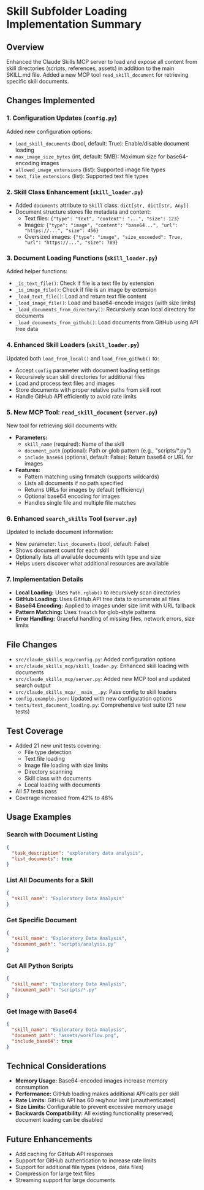 # Skill Subfolder Loading Implementation Summary

## Overview
Enhanced the Claude Skills MCP server to load and expose all content from skill directories (scripts, references, assets) in addition to the main SKILL.md file. Added a new MCP tool `read_skill_document` for retrieving specific skill documents.

## Changes Implemented

### 1. Configuration Updates (`config.py`)
Added new configuration options:
- `load_skill_documents` (bool, default: True): Enable/disable document loading
- `max_image_size_bytes` (int, default: 5MB): Maximum size for base64-encoding images
- `allowed_image_extensions` (list): Supported image file types
- `text_file_extensions` (list): Supported text file types

### 2. Skill Class Enhancement (`skill_loader.py`)
- Added `documents` attribute to `Skill` class: `dict[str, dict[str, Any]]`
- Document structure stores file metadata and content:
  - Text files: `{"type": "text", "content": "...", "size": 123}`
  - Images: `{"type": "image", "content": "base64...", "url": "https://...", "size": 456}`
  - Oversized images: `{"type": "image", "size_exceeded": True, "url": "https://...", "size": 789}`

### 3. Document Loading Functions (`skill_loader.py`)
Added helper functions:
- `_is_text_file()`: Check if file is a text file by extension
- `_is_image_file()`: Check if file is an image by extension
- `_load_text_file()`: Load and return text file content
- `_load_image_file()`: Load and base64-encode images (with size limits)
- `_load_documents_from_directory()`: Recursively scan local directory for documents
- `_load_documents_from_github()`: Load documents from GitHub using API tree data

### 4. Enhanced Skill Loaders (`skill_loader.py`)
Updated both `load_from_local()` and `load_from_github()` to:
- Accept `config` parameter with document loading settings
- Recursively scan skill directories for additional files
- Load and process text files and images
- Store documents with proper relative paths from skill root
- Handle GitHub API efficiently to avoid rate limits

### 5. New MCP Tool: `read_skill_document` (`server.py`)
New tool for retrieving skill documents with:
- **Parameters:**
  - `skill_name` (required): Name of the skill
  - `document_path` (optional): Path or glob pattern (e.g., "scripts/*.py")
  - `include_base64` (optional, default: False): Return base64 or URL for images
- **Features:**
  - Pattern matching using fnmatch (supports wildcards)
  - Lists all documents if no path specified
  - Returns URLs for images by default (efficiency)
  - Optional base64 encoding for images
  - Handles single file and multiple file matches

### 6. Enhanced `search_skills` Tool (`server.py`)
Updated to include document information:
- New parameter: `list_documents` (bool, default: False)
- Shows document count for each skill
- Optionally lists all available documents with type and size
- Helps users discover what additional resources are available

### 7. Implementation Details
- **Local Loading:** Uses `Path.rglob()` to recursively scan directories
- **GitHub Loading:** Uses GitHub API tree data to enumerate all files
- **Base64 Encoding:** Applied to images under size limit with URL fallback
- **Pattern Matching:** Uses `fnmatch` for glob-style patterns
- **Error Handling:** Graceful handling of missing files, network errors, size limits

## File Changes
- `src/claude_skills_mcp/config.py`: Added configuration options
- `src/claude_skills_mcp/skill_loader.py`: Enhanced skill loading with documents
- `src/claude_skills_mcp/server.py`: Added new MCP tool and updated search output
- `src/claude_skills_mcp/__main__.py`: Pass config to skill loaders
- `config.example.json`: Updated with new configuration options
- `tests/test_document_loading.py`: Comprehensive test suite (21 new tests)

## Test Coverage
- Added 21 new unit tests covering:
  - File type detection
  - Text file loading
  - Image file loading with size limits
  - Directory scanning
  - Skill class with documents
  - Local loading with documents
- All 57 tests pass
- Coverage increased from 42% to 48%

## Usage Examples

### Search with Document Listing
```json
{
  "task_description": "exploratory data analysis",
  "list_documents": true
}
```

### List All Documents for a Skill
```json
{
  "skill_name": "Exploratory Data Analysis"
}
```

### Get Specific Document
```json
{
  "skill_name": "Exploratory Data Analysis",
  "document_path": "scripts/analysis.py"
}
```

### Get All Python Scripts
```json
{
  "skill_name": "Exploratory Data Analysis",
  "document_path": "scripts/*.py"
}
```

### Get Image with Base64
```json
{
  "skill_name": "Exploratory Data Analysis",
  "document_path": "assets/workflow.png",
  "include_base64": true
}
```

## Technical Considerations
- **Memory Usage:** Base64-encoded images increase memory consumption
- **Performance:** GitHub loading makes additional API calls per skill
- **Rate Limits:** GitHub API has 60 req/hour limit (unauthenticated)
- **Size Limits:** Configurable to prevent excessive memory usage
- **Backwards Compatibility:** All existing functionality preserved; document loading can be disabled

## Future Enhancements
- Add caching for GitHub API responses
- Support for GitHub authentication to increase rate limits
- Support for additional file types (videos, data files)
- Compression for large text files
- Streaming support for large documents

